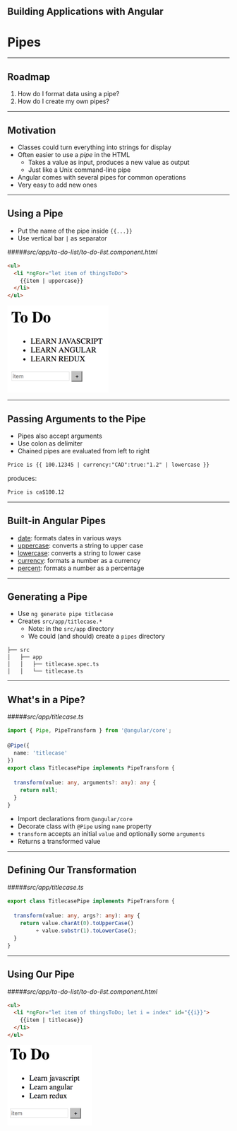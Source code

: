 <!-- .slide: data-background="./images/title-slide.jpg" -->
<!-- .slide: id="pipes" -->
## Building Applications with Angular

# Pipes

---
<!-- .slide: id="pipes-roadmap" -->
## Roadmap

1. How do I format data using a pipe?
1. How do I create my own pipes?

---
<!-- .slide: id="pipes-motivation" -->
## Motivation

- Classes could turn everything into strings for display
- Often easier to use a *pipe* in the HTML
  - Takes a value as input, produces a new value as output
  - Just like a Unix command-line pipe
- Angular comes with several pipes for common operations
- Very easy to add new ones

---
<!-- .slide: id="pipes-using-a-pipe" -->
## Using a Pipe

- Put the name of the pipe inside `{{...}}`
- Use vertical bar `|` as separator

#####_src/app/to-do-list/to-do-list.component.html_
```html
<ul>
  <li *ngFor="let item of thingsToDo">
    {{item | uppercase}}
  </li>
</ul>
```

![Converting to Upper Case](content/images/screenshot-uppercase.png)

---
<!-- .slide: id="pipes-passing-arguments" -->
## Passing Arguments to the Pipe

- Pipes also accept arguments
- Use colon as delimiter
- Chained pipes are evaluated from left to right

```html
Price is {{ 100.12345 | currency:"CAD":true:"1.2" | lowercase }}
```

produces:

```html
Price is ca$100.12
```

---
<!-- .slide: id="pipes-built-in-pipes" -->
## Built-in Angular Pipes

- [date](https://angular.io/docs/ts/latest/api/common/index/DatePipe-pipe.html): formats dates in various ways
- [uppercase](https://angular.io/docs/ts/latest/api/common/index/UpperCasePipe-pipe.html): converts a string to upper case
- [lowercase](https://angular.io/docs/ts/latest/api/common/index/LowerCasePipe-pipe.html): converts a string to lower case
- [currency](https://angular.io/docs/ts/latest/api/common/index/CurrencyPipe-pipe.html): formats a number as a currency
- [percent](https://angular.io/docs/ts/latest/api/common/index/PercentPipe-pipe.html): formats a number as a percentage

---
<!-- .slide: id="pipes-generating-pipes" -->
## Generating a Pipe

- Use `ng generate pipe titlecase`
- Creates `src/app/titlecase.*`
  - Note: in the `src/app` directory
  - We could (and should) create a `pipes` directory

```
├── src
│   ├── app
│   │   ├── titlecase.spec.ts
│   │   └── titlecase.ts
```

---
<!-- .slide: id="pipes-whats-in-a-pipe" -->
## What's in a Pipe?

#####_src/app/titlecase.ts_
```ts
import { Pipe, PipeTransform } from '@angular/core';

@Pipe({
  name: 'titlecase'
})
export class TitlecasePipe implements PipeTransform {

  transform(value: any, arguments?: any): any {
    return null;
  }
}
```

- Import declarations from `@angular/core`
- Decorate class with `@Pipe` using `name` property
- `transform` accepts an initial `value` and optionally some `arguments`
- Returns a transformed value

---
<!-- .slide: id="pipes-defining-our-transformation" -->
## Defining Our Transformation

#####_src/app/titlecase.ts_
```ts
export class TitlecasePipe implements PipeTransform {

  transform(value: any, args?: any): any {
    return value.charAt(0).toUpperCase()
         + value.substr(1).toLowerCase();
  }
}
```

---
<!-- .slide: id="pipes-using-our-pipe" -->
## Using Our Pipe

#####_src/app/to-do-list/to-do-list.component.html_
```html
<ul>
  <li *ngFor="let item of thingsToDo; let i = index" id="{{i}}">
    {{item | titlecase}}
  </li>
</ul>
```

![Converting to Title Case](content/images/screenshot-titlecase.png)
